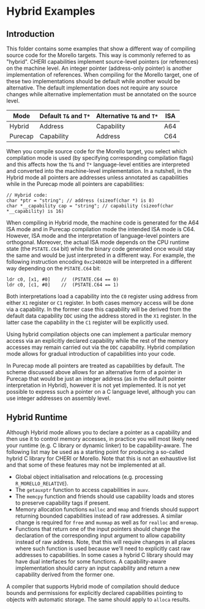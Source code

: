 # Hybrid Examples

## Introduction

This folder contains some examples that show a different way of compiling source
code for the Morello targets. This way is commonly referred to as "hybrid". CHERI
capabilities implement source-level pointers (or references) on the machine level.
An integer pointer (address-only pointer) is another implementation of references.
When compiling for the Morello target, one of these two implementations should be
default while another would be alternative. The default implementation does not
require any source changes while alternative implementation must be annotated on
the source level.

| Mode    | Default `T&` and `T*` | Alternative `T&` and `T*` | ISA |
| ------- | --------------------- | ------------------------- | --- |
| Hybrid  | Address               | Capability                | A64 |
| Purecap | Capability            | Address                   | C64 |

When you compile source code for the Morello target, you select which compilation
mode is used (by specifying corresponding compilation flags) and this affects how
the `T&` and `T*` language-level entities are interpreted and converted into the
machine-level implementation. In a nutshell, in the Hybrid mode all pointers are
addresses unless annotated as capabilities while in the Purecap mode all pointers
are capabilities:

    // Hybrid code:
    char *ptr = "string"; // address (sizeof(char *) is 8)
    char *__capability cap = "string"; // capability (sizeof(char *__capability) is 16)

When compiling in Hybrid mode, the machine code is generated for the A64 ISA mode
and in Purecap compilation mode the intended ISA mode is C64. However, ISA mode
and the interpretation of language-level pointers are orthogonal. Moreover, the
actual ISA mode depends on the CPU runtime state (the `PSTATE.C64` bit) while the
binary code generated once would stay the same and would be just interpreted in
a different way. For example, the following instruction encoding `0xc2400020` will
be interpreted in a different way depending on the `PSTATE.C64` bit:

    ldr c0, [x1, #0]    //  (PSTATE.C64 == 0)
    ldr c0, [c1, #0]    //  (PSTATE.C64 == 1)

Both interpretations load a capability into the `C0` register using address from
either `X1` register or `C1` register. In both cases memory access will be done
via a capability. In the former case this capability will be derived from the
default data capability `DDC` using the address stored in the `X1` register. In
the latter case the capability in the `C1` register will be explicitly used.

Using hybrid compilation objects one can implement a particular memory access via
an explicitly declared capability while the rest of the memory accesses may remain
carried out via the `DDC` capability. Hybrid compilation mode allows for gradual
introduction of capabilities into your code.

In Purecap mode all pointers are treated as capabilities by default. The scheme
discussed above allows for an alternative form of a pointer in Purecap that would
be just an integer address (as in the default pointer interpretation in Hybrid),
however it is not yet implemented. It is not yet possible to express such a pointer
on a C language level, although you can use integer addresses on assembly level.

## Hybrid Runtime

Although Hybrid mode allows you to declare a pointer as a capability and then use
it to control memory accesses, in practice you will most likely need your runtime
(e.g. C library or dynamic linker) to be capability-aware. The following list may
be used as a starting point for producing a so-called hybrid C library for CHERI
or Morello. Note that this is not an exhaustive list and that some of these features
may not be implemented at all.

* Global object initialisation and relocations (e.g. processing `R_MORELLO_RELATIVE`).
* The `getauxptr` function to access capabilities in `auxv`.
* The `memcpy` function and friends should use capability loads and stores to
  preserve capability tags if present.
* Memory allocation functions `malloc` and `mmap` and friends should support
  returning bounded capabilities instead of raw addresses. A similar change
  is required for `free` and `munmap` as well as for `realloc` and `mremap`.
* Functions that return one of the input pointers should change the declaration
  of the corresponding input argument to allow capability instead of raw address.
  Note, that this will require changes in all places where such function is used
  because we'll need to explicitly cast raw addresses to capabilities. In some
  cases a hybrid C library should may have dual interfaces for some functions.
  A capability-aware implementation should carry an input capability and return
  a new capability derived from the former one.

A compiler that supports Hybrid mode of compilation should deduce bounds and permissions
for explicitly declared capabilities pointing to objects with automatic storage. The
same should apply to `alloca` results.
